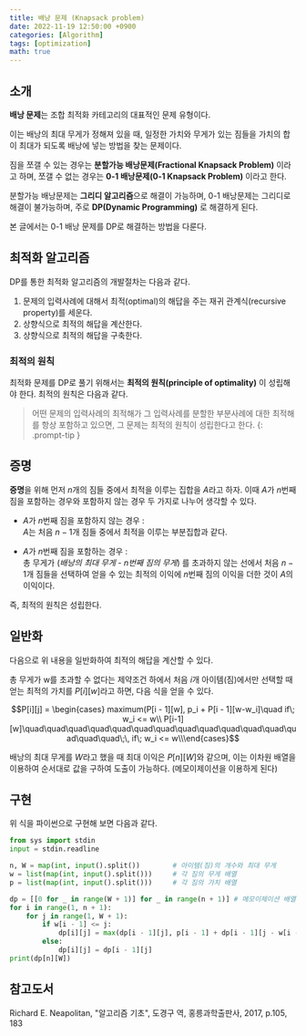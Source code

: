 ```yaml
---
title: 배낭 문제 (Knapsack problem)
date: 2022-11-19 12:50:00 +0900
categories: [Algorithm]
tags: [optimization]
math: true
---
```


## 소개

**배낭 문제**는 조합 최적화 카테고리의 대표적인 문제 유형이다.  

이는 배낭의 최대 무게가 정해져 있을 때, 일정한 가치와 무게가 있는 짐들을 가치의 합이 최대가 되도록 배낭에 넣는 방법을 찾는 문제이다.

짐을 쪼갤 수 있는 경우는 **분할가능 배낭문제(Fractional Knapsack Problem)** 이라고 하며, 쪼갤 수 없는 경우는 **0-1 배낭문제(0-1 Knapsack Problem)** 이라고 한다.

분할가능 배낭문제는 **그리디 알고리즘**으로 해결이 가능하며, 0-1 배낭문제는 그리디로 해결이 불가능하며, 주로 **DP(Dynamic Programming)** 로 해결하게 된다.

본 글에서는 0-1 배낭 문제를 DP로 해결하는 방법을 다룬다.

## 최적화 알고리즘

DP를 통한 최적화 알고리즘의 개발절차는 다음과 같다.
1. 문제의 입력사례에 대해서 최적(optimal)의 해답을 주는 재귀 관계식(recursive property)를 세운다.
2. 상향식으로 최적의 해답을 계산한다.
3. 상향식으로 최적의 해답을 구축한다.

### 최적의 원칙

최적화 문제를 DP로 풀기 위해서는 **최적의 원칙(principle of optimality)** 이 성립해야 한다. 최적의 원칙은 다음과 같다.  

> 어떤 문제의 입력사례의 최적해가 그 입력사례를 분할한 부분사례에 대한 최적해를 항상 포함하고 있으면, 그 문제는 최적의 원칙이 성립한다고 한다.
{: .prompt-tip }

## 증명

**증명**을 위해 먼저 $n$개의 짐들 중에서 최적을 이루는 집합을 $A$라고 하자. 이때 $A$가 $n$번째 짐을 포함하는 경우와 포함하지 않는 경우 두 가지로 나누어 생각할 수 있다.  

* $A$가 $n$번째 짐을 포함하지 않는 경우 :  
    $A$는 처음 $n - 1$개 짐들 중에서 최적을 이루는 부분집합과 같다.

* $A$가 $n$번째 짐을 포함하는 경우 :  
   총 무게가 (*배낭의 최대 무게* - *$n$번째 짐의 무게*) 를 초과하지 않는 선에서 처음 $n - 1$개 짐들을 선택하여 얻을 수 있는 최적의 이익에 $n$번째 짐의 이익을 더한 것이 $A$의 이익이다.

즉, 최적의 원칙은 성립한다.

## 일반화

다음으로 위 내용을 일반화하여 최적의 해답을 계산할 수 있다.  

총 무게가 w를 초과할 수 없다는 제약조건 하에서 처음 $i$개 아이템(짐)에서만 선택할 때 얻는 최적의 가치를 $P[i][w]$라고 하면, 다음 식을 얻을 수 있다.

$$P[i][j] = \begin{cases} maximum(P[i - 1][w], p_i + P[i - 1][w-w_i]\quad if\; w_i <= w\\
P[i-1][w]\quad\quad\quad\quad\quad\quad\quad\quad\quad\quad\quad\quad\quad\quad\quad\;\, if\; w_i <= w\\\end{cases}$$

배낭의 최대 무게를 $W$라고 했을 때 최대 이익은 $P[n][W]$와 같으며, 이는 이차원 배열을 이용하여 순서대로 값을 구하여 도출이 가능하다. (메모이제이션을 이용하게 된다)  

## 구현

위 식을 파이썬으로 구현해 보면 다음과 같다.

```python
from sys import stdin
input = stdin.readline

n, W = map(int, input().split())        # 아이템(짐)의 개수와 최대 무게
w = list(map(int, input().split()))     # 각 짐의 무게 배열
p = list(map(int, input().split()))     # 각 짐의 가치 배열

dp = [[0 for _ in range(W + 1)] for _ in range(n + 1)] # 메모이제이션 배열
for i in range(1, n + 1):
    for j in range(1, W + 1):
        if w[i - 1] <= j:
            dp[i][j] = max(dp[i - 1][j], p[i - 1] + dp[i - 1][j - w[i - 1]])
        else:
            dp[i][j] = dp[i - 1][j]
print(dp[n][W])
```

## 참고도서
Richard E. Neapolitan, "알고리즘 기초", 도경구 역, 홍릉과학출판사, 2017, p.105, 183
